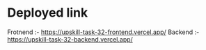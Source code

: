 # Deployed link 
Frotnend :- https://upskill-task-32-frontend.vercel.app/
Backend :- https://upskill-task-32-backend.vercel.app/
